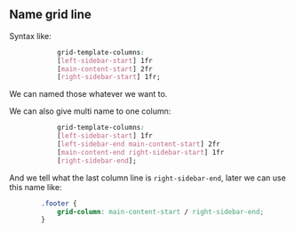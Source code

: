 ## Name grid line

Syntax like:
```css
            grid-template-columns:
            [left-sidebar-start] 1fr
            [main-content-start] 2fr
            [right-sidebar-start] 1fr;
```
We can named those whatever we want to.

We can also give multi name to one column:
```css
            grid-template-columns:
            [left-sidebar-start] 1fr
            [left-sidebar-end main-content-start] 2fr
            [main-content-end right-sidebar-start] 1fr
            [right-sidebar-end];
```
And we tell what the last column line is `right-sidebar-end`, later we can use this name like:
```css
        .footer {
            grid-column: main-content-start / right-sidebar-end;
        }
```